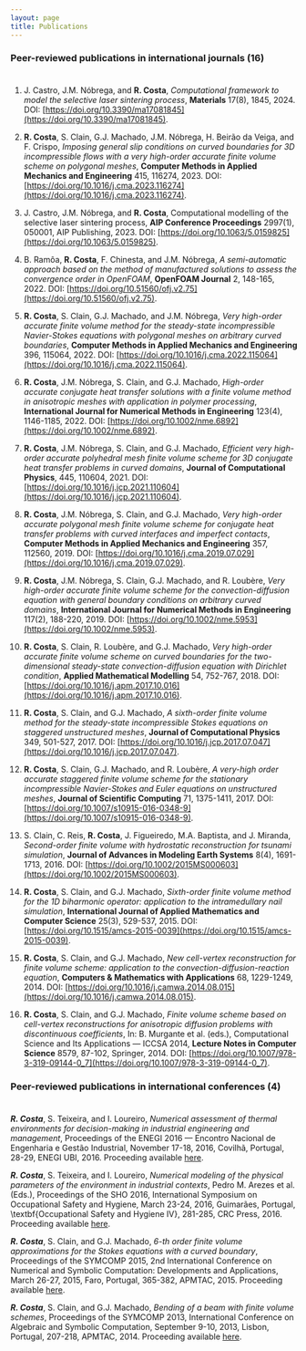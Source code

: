 ```yaml
---
layout: page
title: Publications
---
```


### Peer-reviewed publications in international journals (16)

<p style="margin-bottom: 1cm;"></p>

1. J. Castro, J.M. Nóbrega, and **R. Costa**,
_Computational framework to model the selective laser sintering process_,
**Materials** 17(8), 1845, 2024.
DOI: [https://doi.org/10.3390/ma17081845](https://doi.org/10.3390/ma17081845).

1. **R. Costa**, S. Clain, G.J. Machado, J.M. Nóbrega, H. Beirão da Veiga, and F. Crispo,
_Imposing general slip conditions on curved boundaries for 3D incompressible flows with a very high-order accurate finite volume scheme on polygonal meshes_,
**Computer Methods in Applied Mechanics and Engineering** 415, 116274, 2023.
DOI: [https://doi.org/10.1016/j.cma.2023.116274](https://doi.org/10.1016/j.cma.2023.116274).

1. J. Castro, J.M. Nóbrega, and **R. Costa**,
Computational modelling of the selective laser sintering process,
**AIP Conference Proceedings** 2997(1), 050001, AIP Publishing, 2023.
DOI: [https://doi.org/10.1063/5.0159825](https://doi.org/10.1063/5.0159825).

1. B. Ramôa, **R. Costa**, F. Chinesta, and J.M. Nóbrega,
_A semi-automatic approach based on the method of manufactured solutions to assess the convergence order in OpenFOAM_,
**OpenFOAM Journal** 2, 148-165, 2022.
DOI: [https://doi.org/10.51560/ofj.v2.75](https://doi.org/10.51560/ofj.v2.75).

1. **R. Costa**, S. Clain, G.J. Machado, and J.M. Nóbrega,
_Very high-order accurate finite volume method for the steady-state incompressible Navier-Stokes equations with polygonal meshes on arbitrary curved boundaries_,
**Computer Methods in Applied Mechanics and Engineering** 396, 115064, 2022.
DOI: [https://doi.org/10.1016/j.cma.2022.115064](https://doi.org/10.1016/j.cma.2022.115064).

1. **R. Costa**, J.M. Nóbrega, S. Clain, and G.J. Machado,
_High-order accurate conjugate heat transfer solutions with a finite volume method in anisotropic meshes with application in polymer processing_,
**International Journal for Numerical Methods in Engineering** 123(4), 1146-1185, 2022.
DOI: [https://doi.org/10.1002/nme.6892](https://doi.org/10.1002/nme.6892).

1. **R. Costa**, J.M. Nóbrega, S. Clain, and G.J. Machado,
_Efficient very high-order accurate polyhedral mesh finite volume scheme for 3D conjugate heat transfer problems in curved domains_,
**Journal of Computational Physics**, 445, 110604, 2021.
DOI: [https://doi.org/10.1016/j.jcp.2021.110604](https://doi.org/10.1016/j.jcp.2021.110604).

1. **R. Costa**, J.M. Nóbrega, S. Clain, and G.J. Machado,
_Very high-order accurate polygonal mesh finite volume scheme for conjugate heat transfer problems with curved interfaces and imperfect contacts_,
**Computer Methods in Applied Mechanics and Engineering** 357, 112560, 2019.
DOI: [https://doi.org/10.1016/j.cma.2019.07.029](https://doi.org/10.1016/j.cma.2019.07.029).

1. **R. Costa**, J.M. Nóbrega, S. Clain, G.J. Machado, and R. Loubère,
_Very high-order accurate finite volume scheme for the convection-diffusion equation with general boundary conditions on arbitrary curved domains_,
**International Journal for Numerical Methods in Engineering** 117(2), 188-220, 2019.
DOI: [https://doi.org/10.1002/nme.5953](https://doi.org/10.1002/nme.5953).

1. **R. Costa**, S. Clain, R. Loubère, and G.J. Machado,
_Very high-order accurate finite volume scheme on curved boundaries for the two-dimensional steady-state convection-diffusion equation with Dirichlet condition_,
**Applied Mathematical Modelling** 54, 752-767, 2018.
DOI: [https://doi.org/10.1016/j.apm.2017.10.016](https://doi.org/10.1016/j.apm.2017.10.016).

1. **R. Costa**, S. Clain, and G.J. Machado,
_A sixth-order finite volume method for the steady-state incompressible Stokes equations on staggered unstructured meshes_,
**Journal of Computational Physics** 349, 501-527, 2017.
DOI: [https://doi.org/10.1016/j.jcp.2017.07.047](https://doi.org/10.1016/j.jcp.2017.07.047).

1. **R. Costa**, S. Clain, G.J. Machado, and R. Loubère,
_A very-high order accurate staggered finite volume scheme for the stationary incompressible Navier-Stokes and Euler equations on unstructured meshes_,
**Journal of Scientific Computing** 71, 1375-1411, 2017.
DOI: [https://doi.org/10.1007/s10915-016-0348-9](https://doi.org/10.1007/s10915-016-0348-9).

1. S. Clain, C. Reis, **R. Costa**, J. Figueiredo, M.A. Baptista, and J. Miranda,
_Second-order finite volume with hydrostatic reconstruction for tsunami simulation_,
**Journal of Advances in Modeling Earth Systems** 8(4), 1691-1713, 2016.
DOI: [https://doi.org/10.1002/2015MS000603](https://doi.org/10.1002/2015MS000603).

1. **R. Costa**, S. Clain, and G.J. Machado,
_Sixth-order finite volume method for the 1D biharmonic operator: application to the intramedullary nail simulation_,
**International Journal of Applied Mathematics and Computer Science** 25(3), 529-537, 2015.
DOI: [https://doi.org/10.1515/amcs-2015-0039](https://doi.org/10.1515/amcs-2015-0039).

1. **R. Costa**, S. Clain, and G.J. Machado,
_New cell-vertex reconstruction for finite volume scheme: application to the convection-diffusion-reaction equation_,
**Computers & Mathematics with Applications** 68, 1229-1249, 2014.
DOI: [https://doi.org/10.1016/j.camwa.2014.08.015](https://doi.org/10.1016/j.camwa.2014.08.015).

1. **R. Costa**, S. Clain, and G.J. Machado,
_Finite volume scheme based on cell-vertex reconstructions for anisotropic diffusion problems with discontinuous coefficients_,
In: B. Murgante et al. (eds.), Computational Science and Its Applications — ICCSA 2014,
**Lecture Notes in Computer Science** 8579, 87-102, Springer, 2014.
DOI: [https://doi.org/10.1007/978-3-319-09144-0_7](https://doi.org/10.1007/978-3-319-09144-0_7).

### Peer-reviewed publications in international conferences (4)

<p style="margin-bottom: 1cm;"></p>


**_R. Costa_**, S. Teixeira, and I. Loureiro,
_Numerical assessment of thermal environments for decision-making in industrial engineering and management_,
Proceedings of the ENEGI 2016 — Encontro Nacional de Engenharia e Gestão Industrial,
November 17-18, 2016, Covilhã, Portugal,
28-29, ENEGI UBI, 2016.
Proceeding available [here](https://www.ubi.pt/Ficheiros/Paginas/684/Proceedings.pdf).

**_R. Costa_**, S. Teixeira, and I. Loureiro,
_Numerical modeling of the physical parameters of the environment in industrial contexts_,
Pedro M. Arezes et al. (Eds.),
Proceedings of the SHO 2016, International Symposium on Occupational Safety and Hygiene,
March 23-24, 2016, Guimarães, Portugal,
\textbf{Occupational Safety and Hygiene IV}, 281-285, CRC Press, 2016.
Proceeding available [here](http://doi.org/10.1201/B21172-56).

**_R. Costa_**, S. Clain, and G.J. Machado,
_6-th order finite volume approximations for the Stokes equations with a curved boundary_,
Proceedings of the SYMCOMP 2015, 2nd International Conference on Numerical and Symbolic Computation: Developments and Applications,
March 26-27, 2015, Faro, Portugal,
365-382, APMTAC, 2015.
Proceeding available [here](http://repositorium.sdum.uminho.pt/handle/1822/35092).

**_R. Costa_**, S. Clain, and G.J. Machado,
_Bending of a beam with finite volume schemes_,
Proceedings of the SYMCOMP 2013, International Conference on Algebraic and Symbolic Computation,
September 9-10, 2013, Lisbon, Portugal,
207-218, APMTAC, 2014.
Proceeding available [here](http://repositorium.sdum.uminho.pt/handle/1822/27452).
